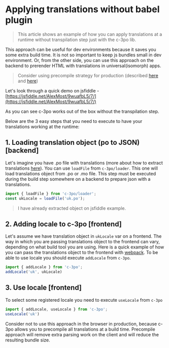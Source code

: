# Applying translations without babel plugin
> This article shows an example of how you can apply translations
at a runtime without transpilation step just with the c-3po lib.

This approach can be useful for dev environments because it
saves you some extra build time. It is not so important to keep
js bundles small in dev environment. Or, from the other side, you can
use this approach on the backend to prerender HTML with translations in
universal(isomorph) apps.

> Consider using precompile strategy for production (described [here](localization-with-webpack-and-c-3po.md) and [here](quick-start.md))

Let's look through a quick demo on jsfiddle - [https://jsfiddle.net/AlexMost/9wuafbL5/7/](https://jsfiddle.net/AlexMost/9wuafbL5/7/)

As you can see c-3po works out of the box without the transpilation step.

Below are the 3 easy steps that you need to execute to have your translations working at
the runtime:

## 1. Loading translation object (po to JSON) [backend]
Let's imagine you have .po file with translations (more about how to extract translations
[here](quick-start.md#step-4-extracting-translations-to-pot-file)).
You can use `loadFile` from `c-3po/loader`. This one will load translations object
from .po or .mo file. This step must be executed during the build
step somewhere on a backend to prepare json with a translations.

```js
import { loadFile } from 'c-3po/loader';
const ukLocale = loadFile('uk.po');
```

> I have already extracted object on jsfiddle example.

## 2. Adding locale to c-3po [frontend]
Let's assume we have translation object in `ukLocale` var on a frontend.
The way in which you are passing translations object to the frontend can
vary, depending on what build tool you are using. Here is a quick example of how
you can pass the translations object to the frontend with [webpack](https://github.com/c-3po-org/webpack-demo/blob/master/webpack-no-transpile.config.js#L34).
To be able to use locale you should execute `addLocale` from `c-3po`.

```js
import { addLocale } from 'c-3po';
addLocale('uk', ukLocale)
```

## 3. Use locale [frontend]

To select some registered locale you need to execute `useLocale` from `c-3po`
 ```js
import { addLocale, useLocale } from 'c-3po';
useLocale('uk')
```

Consider not to use this approach in the browser in production, because c-3po allows
you to precompile all translations at a build time. Precompile approach will remove extra parsing
work on the client and will reduce the resulting bundle size.
